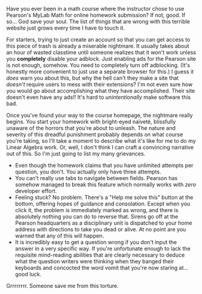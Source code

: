 Have you ever been in a math course where the instructor chose to use Pearson's MyLab Math for online homework submission? If not, good. If so&hellip; God save your soul. The list of things that are wrong with this terrible website just grows every time I have to touch it.

For starters, trying to just create an account so that you can get access to this piece of trash is already a miserable nightmare. It usually takes about an hour of wasted classtime until someone realizes that it won't work unless you **completely** disable your adblock. Just enabling ads for the Pearson site is not enough, somehow. You need to completely turn off adblocking. (It's honestly more convenient to just use a separate browser for this.) I guess it *does* warn you about this, but why the hell can't they make a site that *doesn't* require users to mess with their extensions? I'm not even sure how you would go about accomplishing what they have accomplished. Their site doesn't even have any ads!! It's hard to *unintentionally* make software this bad.

Once you've found your way to the course homepage, the nightmare really begins. You start your homework with bright-eyed na&iuml;vet&eacute;, blissfully unaware of the horrors that you're about to unleash. The nature and severity of this dreadful punishment probably depends on what course you're taking, so I'll take a moment to describe what it's like for me to do my Linear Algebra work. Or, well, I don't think I can craft a convincing narrative out of this. So I'm just going to  list my many grievances.

- Even though the homework claims that you have unlimited attempts per question, you don't. You actually only have three attempts. 
- You can't really use tabs to navigate between fields. Pearson has somehow managed to break this feature which normally works with *zero* developer effort.
- Feeling stuck? No problem. There's a "Help me solve this" button at the bottom, offering hopes of guidance and consolation. Except when you click it, the problem is immediately marked as wrong, and there is absolutely nothing you can do to reverse that. Sirens go off at the Pearson headquarters as a disciplinary unit is dispatched to your home address with directions to take you dead or alive. At no point are you warned that any of this will happen.
- It is incredibly easy to get a question wrong if you don't input the answer in a very specific way. If you're unfortunate enough to lack the requisite mind-reading abilities that are clearly necessary to deduce what the question writers were thinking when they banged their keyboards and concocted the word vomit that you're now staring at... good luck. 

Grrrrrrrr. Someone save me from this torture.